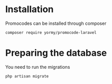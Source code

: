 # Installation

Promocodes can be installed through composer
```bash
composer require yormy/promocode-laravel
```

# Preparing the database

You need to run the migrations
```bash
php artisan migrate
```
